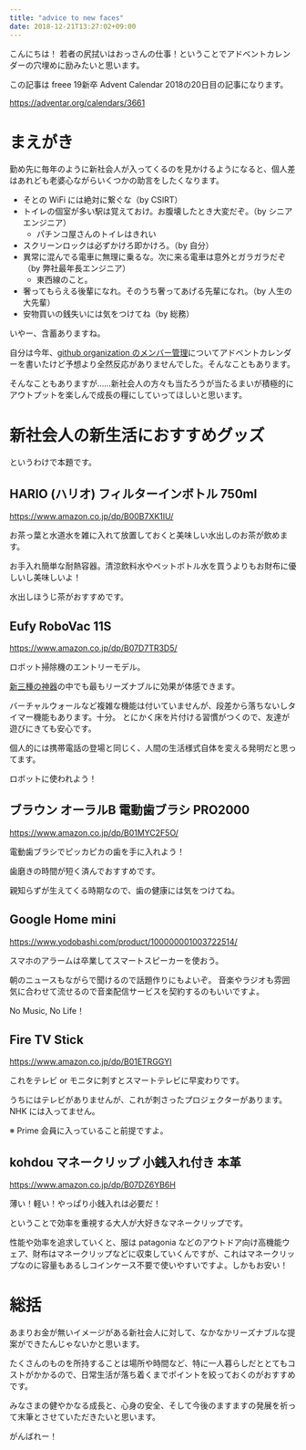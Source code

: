 ```yaml
---
title: "advice to new faces"
date: 2018-12-21T13:27:02+09:00
---
```


こんにちは！
若者の尻拭いはおっさんの仕事！ということでアドベントカレンダーの穴埋めに励みたいと思います。

この記事は freee 19新卒 Advent Calendar 2018の20日目の記事になります。

https://adventar.org/calendars/3661

# まえがき

勤め先に毎年のように新社会人が入ってくるのを見かけるようになると、個人差はあれども老婆心ながらいくつかの助言をしたくなります。

* そとの WiFi には絶対に繋ぐな（by CSIRT）
* トイレの個室が多い駅は覚えておけ。お腹壊したとき大変だぞ。（by シニアエンジニア）
  * パチンコ屋さんのトイレはきれい
* スクリーンロックは必ずかけろ即かけろ。（by 自分）
* 異常に混んでる電車に無理に乗るな。次に来る電車は意外とガラガラだぞ（by 弊社最年長エンジニア）
  * 東西線のこと。
* 奢ってもらえる後輩になれ。そのうち奢ってあげる先輩になれ。（by 人生の大先輩）
* 安物買いの銭失いには気をつけてね（by 総務）


いやー、含蓄ありますね。

自分は今年、[github organization のメンバー管理](https://developers.freee.co.jp/entry/manage-members-of-github-organization)についてアドベントカレンダーを書いたけど予想より全然反応がありませんでした。そんなこともあります。

そんなこともありますが……新社会人の方々も当たろうが当たるまいが積極的にアウトプットを楽しんで成長の糧にしていってほしいと思います。



# 新社会人の新生活におすすめグッズ

というわけで本題です。

## HARIO (ハリオ) フィルターインボトル 750ml
https://www.amazon.co.jp/dp/B00B7XK1IU/

お茶っ葉と水道水を雑に入れて放置しておくと美味しい水出しのお茶が飲めます。

お手入れ簡単な耐熱容器。清涼飲料水やペットボトル水を買うよりもお財布に優しいし美味しいよ！

水出しほうじ茶がおすすめです。

## Eufy RoboVac 11S
https://www.amazon.co.jp/dp/B07D7TR3D5/

ロボット掃除機のエントリーモデル。

[新三種の神器](https://limo.media/articles/-/4009)の中でも最もリーズナブルに効果が体感できます。

バーチャルウォールなど複雑な機能は付いていませんが、段差から落ちないしタイマー機能もあります。十分。
とにかく床を片付ける習慣がつくので、友達が遊びにきても安心です。

個人的には携帯電話の登場と同じく、人間の生活様式自体を変える発明だと思ってます。

ロボットに使われよう！

## ブラウン オーラルB 電動歯ブラシ PRO2000
https://www.amazon.co.jp/dp/B01MYC2F5O/

電動歯ブラシでピッカピカの歯を手に入れよう！

歯磨きの時間が短く済んでおすすめです。

親知らずが生えてくる時期なので、歯の健康には気をつけてね。

## Google Home mini
https://www.yodobashi.com/product/100000001003722514/

スマホのアラームは卒業してスマートスピーカーを使おう。

朝のニュースもながらで聞けるので話題作りにもよいぞ。
音楽やラジオも雰囲気に合わせて流せるので音楽配信サービスを契約するのもいいですよ。

 No Music, No Life！

## Fire TV Stick
https://www.amazon.co.jp/dp/B01ETRGGYI

これをテレビ or モニタに刺すとスマートテレビに早変わりです。

うちにはテレビがありませんが、これが刺さったプロジェクターがあります。
NHK には入ってません。

※ Prime 会員に入っていること前提ですよ。

## kohdou マネークリップ 小銭入れ付き 本革
https://www.amazon.co.jp/dp/B07DZ6YB6H

薄い！軽い！やっぱり小銭入れは必要だ！

ということで効率を重視する大人が大好きなマネークリップです。

性能や効率を追求していくと、服は patagonia などのアウトドア向け高機能ウェア、財布はマネークリップなどに収束していくんですが、これはマネークリップなのに容量もあるしコインケース不要で使いやすいですよ。しかもお安い！

# 総括

あまりお金が無いイメージがある新社会人に対して、なかなかリーズナブルな提案ができたんじゃないかと思います。

たくさんのものを所持することは場所や時間など、特に一人暮らしだととてもコストがかかるので、日常生活が落ち着くまでポイントを絞っておくのがおすすめです。

みなさまの健やかなる成長と、心身の安全、そして今後のますますの発展を祈って末筆とさせていただきたいと思います。


がんばれー！